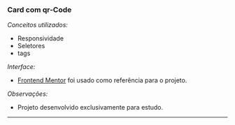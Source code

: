 ### Card com qr-Code

*Conceitos utilizados:*

- Responsividade
- Seletores
- tags

*Interface:*

- <a href="https://www.frontendmentor.io/challenges/qr-code-component-iux_sIO_H">Frontend Mentor</a> foi usado como referência para o projeto.

*Observações:*

- Projeto desenvolvido exclusivamente para estudo.

---
